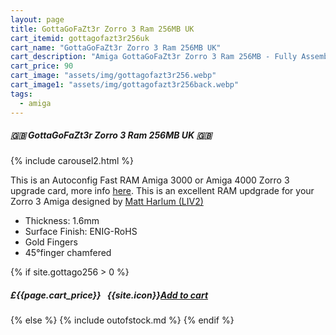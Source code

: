 ```yaml
---
layout: page
title: GottaGoFaZt3r Zorro 3 Ram 256MB UK
cart_itemid: gottagofazt3r256uk
cart_name: "GottaGoFaZt3r Zorro 3 Ram 256MB UK"
cart_description: "Amiga GottaGoFaZt3r Zorro 3 Ram 256MB - Fully Assembled"
cart_price: 90
cart_image: "assets/img/gottagofazt3r256.webp"
cart_image1: "assets/img/gottagofazt3r256back.webp"
tags: 
  - amiga
---
```


##### 🇬🇧 GottaGoFaZt3r Zorro 3 Ram 256MB UK 🇬🇧

{% include carousel2.html %}

This is an Autoconfig Fast RAM Amiga 3000 or Amiga 4000 Zorro 3 upgrade card, more info <a href="https://github.com/LIV2/GottaGoFaZt3r" target="_blank">here</a>. This is an excellent RAM updgrade for your Zorro 3 Amiga designed by <a href="https://twitter.com/LIV2" target="_blank">Matt Harlum (LIV2)</a>

* Thickness: 1.6mm
* Surface Finish: ENIG-RoHS
* Gold Fingers
* 45°finger chamfered

{% if site.gottago256 > 0 %}
##### £{{page.cart_price}} &nbsp; {{site.icon}}[Add to cart](/cart#{{page.cart_itemid}})
{% else %}
{% include outofstock.md %}
{% endif %}